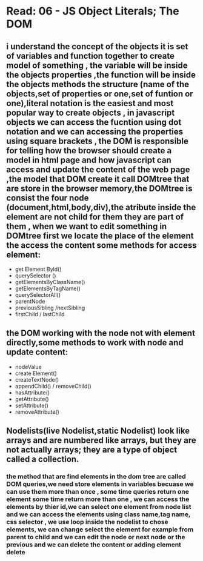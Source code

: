 # Read: 06 - JS Object Literals; The DOM



## i understand the concept of the objects it is set of variables and function together to create model of something , the variable will be inside the objects properties ,the function will be inside the objects methods the structure  (name of the objects,set of properties or one,set of funtion or one),literal notation is the easiest and most popular way to create objects , in javascript objects we can access the fucntion using dot notation and we can accessing the properties using square brackets , the DOM is responsible  for telling how the browser should create a model in html page and how javascript can access and update the content of the web page ,the model that DOM create it call DOMtree that are store in the browser memory,the DOMtree is consist the four node (document,html,body,div),the atribute inside the element are not child for them they are part of them , when we want to edit something in DOMtree first we locate the place of the element the access the content some methods for access element:
* get Element Byld() 
* querySelector () 
* getElementsByClassName()
* getElementsByTagName() 
* querySelectorAll() 
* parentNode
* previousSibling /nextSibling 
* firstChild / lastChild

## the DOM working with the node not with element directly,some methods to work with node and update content:
* nodeValue
* create Element() 
* createTextNode() 
* appendChild() / removeChild() 
* hasAttribute() 
* getAttribute() 
* setAttribute() 
* removeAttribute() 

## Nodelists(live Nodelist,static Nodelist) look like arrays and are numbered like arrays, but they are not actually arrays; they are a type of object called a collection.

### the method that are find elements in the dom tree are called DOM queries,we need store elements in variables becuase we can use them more than once , some time queries return one element some time return more than one  , we can access the elements by thier id,we can select one element from node list  and we can access the elements using class name,tag name, css selector , we use loop inside the nodelist to chose elements, we can change select the element for example from parent to child  and we can edit the node or next node or the previous and we can delete the content or adding element delete
